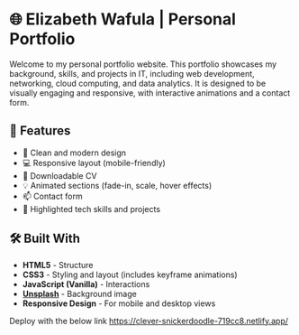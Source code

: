 # 🌐 Elizabeth Wafula | Personal Portfolio

Welcome to my personal portfolio website. This portfolio showcases my background, skills, and projects in IT, including web development, networking, cloud computing, and data analytics. It is designed to be visually engaging and responsive, with interactive animations and a contact form.

## 🚀 Features

- 🎨 Clean and modern design
- 💻 Responsive layout (mobile-friendly)
- 📄 Downloadable CV
- 💡 Animated sections (fade-in, scale, hover effects)
- 📫 Contact form
- 🧠 Highlighted tech skills and projects

## 🛠️ Built With

- **HTML5** - Structure
- **CSS3** - Styling and layout (includes keyframe animations)
- **JavaScript (Vanilla)** - Interactions
- **[Unsplash](https://unsplash.com)** - Background image
- **Responsive Design** - For mobile and desktop views


Deploy with the below link
https://clever-snickerdoodle-719cc8.netlify.app/


